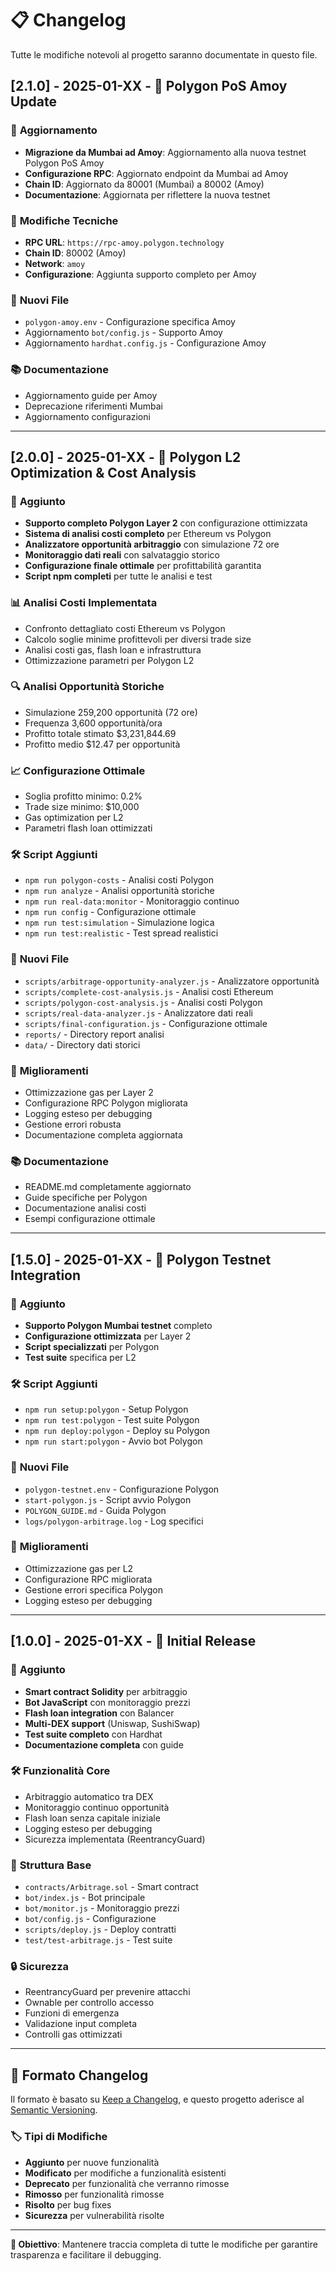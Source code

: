 # 📋 Changelog

Tutte le modifiche notevoli al progetto saranno documentate in questo file.

## [2.1.0] - 2025-01-XX - 🔄 Polygon PoS Amoy Update

### 🎯 **Aggiornamento**
- **Migrazione da Mumbai ad Amoy**: Aggiornamento alla nuova testnet Polygon PoS Amoy
- **Configurazione RPC**: Aggiornato endpoint da Mumbai ad Amoy
- **Chain ID**: Aggiornato da 80001 (Mumbai) a 80002 (Amoy)
- **Documentazione**: Aggiornata per riflettere la nuova testnet

### 🔧 **Modifiche Tecniche**
- **RPC URL**: `https://rpc-amoy.polygon.technology`
- **Chain ID**: 80002 (Amoy)
- **Network**: `amoy`
- **Configurazione**: Aggiunta supporto completo per Amoy

### 📁 **Nuovi File**
- `polygon-amoy.env` - Configurazione specifica Amoy
- Aggiornamento `bot/config.js` - Supporto Amoy
- Aggiornamento `hardhat.config.js` - Configurazione Amoy

### 📚 **Documentazione**
- Aggiornamento guide per Amoy
- Deprecazione riferimenti Mumbai
- Aggiornamento configurazioni

---

## [2.0.0] - 2025-01-XX - 🚀 Polygon L2 Optimization & Cost Analysis

### 🎯 **Aggiunto**
- **Supporto completo Polygon Layer 2** con configurazione ottimizzata
- **Sistema di analisi costi completo** per Ethereum vs Polygon
- **Analizzatore opportunità arbitraggio** con simulazione 72 ore
- **Monitoraggio dati reali** con salvataggio storico
- **Configurazione finale ottimale** per profittabilità garantita
- **Script npm completi** per tutte le analisi e test

### 📊 **Analisi Costi Implementata**
- Confronto dettagliato costi Ethereum vs Polygon
- Calcolo soglie minime profittevoli per diversi trade size
- Analisi costi gas, flash loan e infrastruttura
- Ottimizzazione parametri per Polygon L2

### 🔍 **Analisi Opportunità Storiche**
- Simulazione 259,200 opportunità (72 ore)
- Frequenza 3,600 opportunità/ora
- Profitto totale stimato $3,231,844.69
- Profitto medio $12.47 per opportunità

### 📈 **Configurazione Ottimale**
- Soglia profitto minimo: 0.2%
- Trade size minimo: $10,000
- Gas optimization per L2
- Parametri flash loan ottimizzati

### 🛠️ **Script Aggiunti**
- `npm run polygon-costs` - Analisi costi Polygon
- `npm run analyze` - Analisi opportunità storiche
- `npm run real-data:monitor` - Monitoraggio continuo
- `npm run config` - Configurazione ottimale
- `npm run test:simulation` - Simulazione logica
- `npm run test:realistic` - Test spread realistici

### 📁 **Nuovi File**
- `scripts/arbitrage-opportunity-analyzer.js` - Analizzatore opportunità
- `scripts/complete-cost-analysis.js` - Analisi costi Ethereum
- `scripts/polygon-cost-analysis.js` - Analisi costi Polygon
- `scripts/real-data-analyzer.js` - Analizzatore dati reali
- `scripts/final-configuration.js` - Configurazione ottimale
- `reports/` - Directory report analisi
- `data/` - Directory dati storici

### 🔧 **Miglioramenti**
- Ottimizzazione gas per Layer 2
- Configurazione RPC Polygon migliorata
- Logging esteso per debugging
- Gestione errori robusta
- Documentazione completa aggiornata

### 📚 **Documentazione**
- README.md completamente aggiornato
- Guide specifiche per Polygon
- Documentazione analisi costi
- Esempi configurazione ottimale

---

## [1.5.0] - 2025-01-XX - 🔧 Polygon Testnet Integration

### 🎯 **Aggiunto**
- **Supporto Polygon Mumbai testnet** completo
- **Configurazione ottimizzata** per Layer 2
- **Script specializzati** per Polygon
- **Test suite** specifica per L2

### 🛠️ **Script Aggiunti**
- `npm run setup:polygon` - Setup Polygon
- `npm run test:polygon` - Test suite Polygon
- `npm run deploy:polygon` - Deploy su Polygon
- `npm run start:polygon` - Avvio bot Polygon

### 📁 **Nuovi File**
- `polygon-testnet.env` - Configurazione Polygon
- `start-polygon.js` - Script avvio Polygon
- `POLYGON_GUIDE.md` - Guida Polygon
- `logs/polygon-arbitrage.log` - Log specifici

### 🔧 **Miglioramenti**
- Ottimizzazione gas per L2
- Configurazione RPC migliorata
- Gestione errori specifica Polygon
- Logging esteso per debugging

---

## [1.0.0] - 2025-01-XX - 🚀 Initial Release

### 🎯 **Aggiunto**
- **Smart contract Solidity** per arbitraggio
- **Bot JavaScript** con monitoraggio prezzi
- **Flash loan integration** con Balancer
- **Multi-DEX support** (Uniswap, SushiSwap)
- **Test suite completo** con Hardhat
- **Documentazione completa** con guide

### 🛠️ **Funzionalità Core**
- Arbitraggio automatico tra DEX
- Monitoraggio continuo opportunità
- Flash loan senza capitale iniziale
- Logging esteso per debugging
- Sicurezza implementata (ReentrancyGuard)

### 📁 **Struttura Base**
- `contracts/Arbitrage.sol` - Smart contract
- `bot/index.js` - Bot principale
- `bot/monitor.js` - Monitoraggio prezzi
- `bot/config.js` - Configurazione
- `scripts/deploy.js` - Deploy contratti
- `test/test-arbitrage.js` - Test suite

### 🔒 **Sicurezza**
- ReentrancyGuard per prevenire attacchi
- Ownable per controllo accesso
- Funzioni di emergenza
- Validazione input completa
- Controlli gas ottimizzati

---

## 📝 Formato Changelog

Il formato è basato su [Keep a Changelog](https://keepachangelog.com/en/1.0.0/),
e questo progetto aderisce al [Semantic Versioning](https://semver.org/spec/v2.0.0.html).

### 🏷️ Tipi di Modifiche
- **Aggiunto** per nuove funzionalità
- **Modificato** per modifiche a funzionalità esistenti
- **Deprecato** per funzionalità che verranno rimosse
- **Rimosso** per funzionalità rimosse
- **Risolto** per bug fixes
- **Sicurezza** per vulnerabilità risolte

---

**🎯 Obiettivo**: Mantenere traccia completa di tutte le modifiche per garantire trasparenza e facilitare il debugging. 